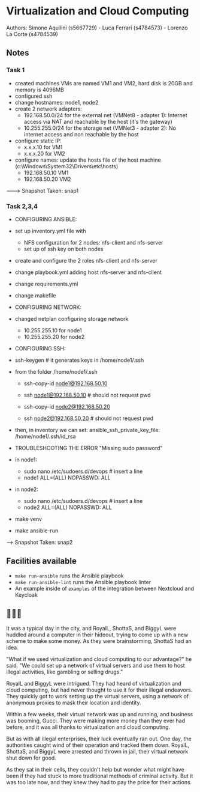 # Virtualization and Cloud Computing

Authors: Simone Aquilini (s5667729) - Luca Ferrari (s4784573) - Lorenzo La Corte (s4784539)

## Notes 

### Task 1

- created machines
  VMs are named VM1 and VM2, hard disk is 20GB and memory is 4096MB
- configured ssh 
- change hostnames: node1, node2
- create 2 network adapters:
  - 192.168.50.0/24 for the external net (VMNet8 - adapter 1): Internet access via NAT and reachable by the host (it's the gateway)
  - 10.255.255.0/24 for the storage net (VMNet3 - adapter 2): No internet access and non reachable by the host
- configure static IP: 
  - x.x.x.10 for VM1
  - x.x.x.20 for VM2
- configure names: update the hosts file of the host machine (c:\Windows\System32\Drivers\etc\hosts)
  - 192.168.50.10 VM1
  - 192.168.50.20 VM2

---> Snapshot Taken: snap1

### Task 2,3,4

- CONFIGURING ANSIBLE:
- set up inventory.yml file with  
  - NFS configuration for 2 nodes: nfs-client and nfs-server
  - set up of ssh key on both nodes
- create and configure the 2 roles nfs-client and nfs-server
- change playbook.yml adding host nfs-server and nfs-client
- change requirements.yml
- change makefile

- CONFIGURING NETWORK:
- changed netplan configuring storage network
  - 10.255.255.10 for node1
  - 10.255.255.20 for node2

- CONFIGURING SSH:
- ssh-keygen # it generates keys in /home/node1/.ssh

- from the folder /home/node1/.ssh
  - ssh-copy-id node1@192.168.50.10
  - ssh node1@192.168.50.10 # should not request pwd

  - ssh-copy-id node2@192.168.50.20
  - ssh node2@192.168.50.20 # should not request pwd

- then, in inventory we can set:
      ansible_ssh_private_key_file: /home/node1/.ssh/id_rsa

- TROUBLESHOOTING THE ERROR "Missing sudo password"
- in node1:
  - sudo nano /etc/sudoers.d/devops # insert a line
  - node1 ALL=(ALL) NOPASSWD: ALL

- in node2:
  - sudo nano /etc/sudoers.d/devops # insert a line
  - node2 ALL=(ALL) NOPASSWD: ALL

- make venv
- make ansible-run

--> Snapshot Taken: snap2
 
## Facilities available

- `make run-ansible` runs the Ansible playbook
- `make run-ansible-lint` runs the Ansible playbook linter
- An example inside of `examples` of the integration between Nextcloud and Keycloak

## 🔫🔫🔫
It was a typical day in the city, and RoyalL, ShottaS, and BiggyL were huddled around a computer in their hideout, trying to come up with a new scheme to make some money. As they were brainstorming, ShottaS had an idea.

"What if we used virtualization and cloud computing to our advantage?" he said. "We could set up a network of virtual servers and use them to host illegal activities, like gambling or selling drugs."

RoyalL and BiggyL were intrigued. They had heard of virtualization and cloud computing, but had never thought to use it for their illegal endeavors. They quickly got to work setting up the virtual servers, using a network of anonymous proxies to mask their location and identity.

Within a few weeks, their virtual network was up and running, and business was booming, Gucci. They were making more money than they ever had before, and it was all thanks to virtualization and cloud computing.

But as with all illegal enterprises, their luck eventually ran out. One day, the authorities caught wind of their operation and tracked them down. RoyalL, ShottaS, and BiggyL were arrested and thrown in jail, their virtual network shut down for good.

As they sat in their cells, they couldn't help but wonder what might have been if they had stuck to more traditional methods of criminal activity. But it was too late now, and they knew they had to pay the price for their actions.
